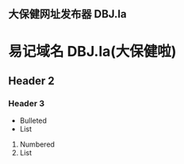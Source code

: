 ## 大保健网址发布器 DBJ.la



#  易记域名 DBJ.la(大保健啦)
## Header 2
### Header 3

- Bulleted
- List

1. Numbered
2. List

